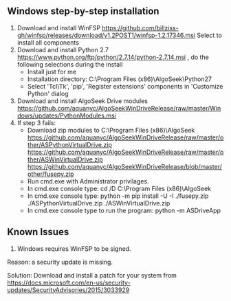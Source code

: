 ## Windows step-by-step installation

1. Download and install WinFSP https://github.com/billziss-gh/winfsp/releases/download/v1.2POST1/winfsp-1.2.17346.msi
    Select to install all components
2. Download and install Python 2.7 https://www.python.org/ftp/python/2.7.14/python-2.7.14.msi , do the following selections during the install
    - Install just for me
    - Installation directory: C:\Program Files (x86)\AlgoSeek\Python27
    - Select 'Tcl\Tk', 'pip', 'Register extensions' components in 'Customize Python' dialog
3. Download and install AlgoSeek Drive modules https://github.com/aquanyc/AlgoSeekWinDriveRelease/raw/master/Windows/updates/PythonModules.msi
4. If step 3 fails:
    - Download zip modules to C:\Program Files (x86)\AlgoSeek 
      https://github.com/aquanyc/AlgoSeekWinDriveRelease/raw/master/other/ASPythonVirtualDrive.zip
      https://github.com/aquanyc/AlgoSeekWinDriveRelease/raw/master/other/ASWinVirtualDrive.zip 
      https://github.com/aquanyc/AlgoSeekWinDriveRelease/blob/master/other/fusepy.zip
    - Run cmd.exe with Administrator privilages. 
    - In cmd.exe console type: cd /D C:\Program Files (x86)\AlgoSeek
    - In cmd.exe console type: python -m pip install -U -I ./fusepy.zip ./ASPythonVirtualDrive.zip ./ASWinVirtualDrive.zip
    - In cmd.exe console type to run the program: python -m ASDriveApp

## Known Issues
1. Windows requires WinFSP to be signed.

Reason: a security update is missing. 

Solution: Download and install a patch for your system from https://docs.microsoft.com/en-us/security-updates/SecurityAdvisories/2015/3033929
